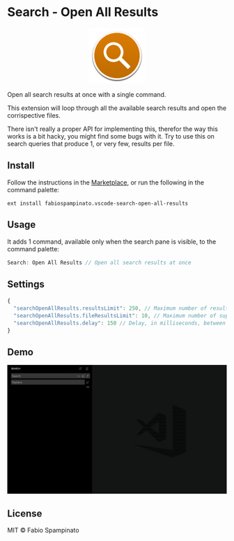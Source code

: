 # Search - Open All Results

<p align="center">
	<img src="https://raw.githubusercontent.com/fabiospampinato/vscode-search-open-all-results/master/resources/logo-128x128.png" alt="Logo">
</p>

Open all search results at once with a single command.

This extension will loop through all the available search results and open the corrispective files.

There isn't really a proper API for implementing this, therefor the way this works is a bit hacky, you might find some bugs with it. Try to use this on search queries that produce 1, or very few, results per file.

## Install

Follow the instructions in the [Marketplace](https://marketplace.visualstudio.com/items?itemName=fabiospampinato.vscode-search-open-all-results), or run the following in the command palette:

```shell
ext install fabiospampinato.vscode-search-open-all-results
```

## Usage

It adds 1 command, available only when the search pane is visible, to the command palette:

```js
Search: Open All Results // Open all search results at once
```

## Settings

```js
{
  "searchOpenAllResults.resultsLimit": 250, // Maximum number of results to open
  "searchOpenAllResults.fileResultsLimit": 10, // Maximum number of supported results per file
  "searchOpenAllResults.delay": 150 // Delay, in milliseconds, between file openings
}
```

## Demo

![Demo](resources/demo.gif)

## License

MIT © Fabio Spampinato

